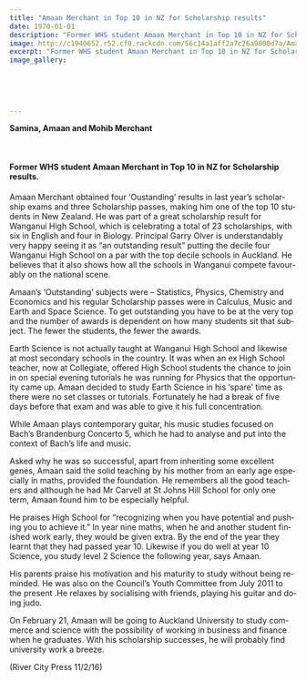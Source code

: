 ```yaml
---
title: "Amaan Merchant in Top 10 in NZ for Scholarship results"
date: 1970-01-01
description: "Former WHS student Amaan Merchant in Top 10 in NZ for Scholarship results, River City Press article on 11/2/16..."
image: http://c1940652.r52.cf0.rackcdn.com/56c14a1aff2a7c26a9000d7a/Amaan-Merchant-top-10-schol-11.2.16.jpg
excerpt: "Former WHS student Amaan Merchant in Top 10 in NZ for Scholarship results, River City Press article on 11/2/16..."
image_gallery:
    
    
    
    
    
---
```


<p class="BasicParagraph"><span class="CharacterStyle1"><strong><span lang="EN-GB">Samina, Amaan and Mohib Merchant</span></strong></span></p>
<p>&nbsp;</p>
<h4><strong>Former WHS student Amaan Merchant in Top 10 in NZ for Scholarship results.</strong></h4>
<p class="BasicParagraph"><span class="CharacterStyle1"><span lang="EN-GB">Amaan Merchant obtained four &lsquo;Oustanding&rsquo; results in last year&rsquo;s scholarship exams and three Scholarship passes, making him one of the top 10 students in New Zealand. He was part of a great scholarship result for Wanganui High School, which is celebrating a total of 23 scholarships, with six in English and four in Biology. Principal Garry Olver is understandably very happy seeing it as &ldquo;an outstanding result&rdquo; putting the decile four Wanganui High School on a par with the top decile schools in Auckland. He believes that it also shows how all the schools in Wanganui compete favourably on the national scene.</span></span></p>
<p class="BasicParagraph"><span class="CharacterStyle1"><span lang="EN-GB">Amaan&rsquo;s &lsquo;Outstanding&rsquo; subjects were &ndash; Statistics, Physics, Chemistry and Economics and his regular Scholarship passes were in Calculus, Music and Earth and Space Science. To get outstanding you have to be at the very top and the number of awards is dependent on how many students sit that subject. The fewer the students, the fewer the awards. </span></span></p>
<p class="BasicParagraph"><span class="CharacterStyle1"><span lang="EN-GB">Earth Science is not actually taught at Wanganui High School and likewise at most secondary schools in the country. It was when an ex High School teacher, now at Collegiate, offered High School students the chance to join in on special evening tutorials he was running for Physics that the opportunity came up. Amaan decided to study Earth Science in his &lsquo;spare&rsquo; time as there were no set classes or tutorials. Fortunately he had a break of five days before that exam and was able to give it his full concentration.</span></span></p>
<p class="BasicParagraph"><span class="CharacterStyle1"><span lang="EN-GB">While Amaan plays contemporary guitar, his music studies focused on Bach&rsquo;s Brandenburg Concerto 5, which he had to analyse and put into the context of Bach&rsquo;s life and music.</span></span></p>
<p class="BasicParagraph"><span class="CharacterStyle1"><span lang="EN-GB">Asked why he was so successful, apart from inheriting some excellent genes, Amaan said the solid teaching by his mother from an early age especially in maths, provided the foundation. He remembers all the good teachers and although he had Mr Carvell at St Johns Hill School for only one term, Amaan found him to be especially helpful.</span></span></p>
<p class="BasicParagraph"><span class="CharacterStyle1"><span lang="EN-GB">He praises High School for &ldquo;recognizing when you have potential and pushing you to achieve it.&rdquo; In year nine maths, when he and another student finished work early, they would be given extra. By the end of the year they learnt that they had passed year 10. Likewise if you do well at year 10 Science, you study level 2 Science the following year, says Amaan.</span></span></p>
<p class="BasicParagraph"><span class="CharacterStyle1"><span lang="EN-GB">His parents praise his motivation and his maturity to study without being reminded. He was also on the Council&rsquo;s Youth Committee from July 2011 to the present .He relaxes by socialising with friends, playing his guitar and doing judo.</span></span></p>
<p class="BasicParagraph"><span class="CharacterStyle1"><span lang="EN-GB">On February 21, Amaan will be going to Auckland University to study commerce and science with the possibility of working in business and finance when he graduates. With his scholarship successes, he will probably find university work a breeze.</span></span></p>
<p class="BasicParagraph"><span class="CharacterStyle1"><span lang="EN-GB">(River City Press 11/2/16)</span></span></p>

